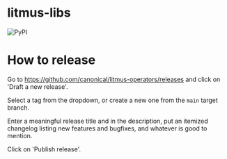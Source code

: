 # litmus-libs
![PyPI](https://img.shields.io/pypi/v/litmus-libs)


# How to release
 
Go to https://github.com/canonical/litmus-operators/releases and click on 'Draft a new release'.

Select a tag from the dropdown, or create a new one from the `main` target branch.

Enter a meaningful release title and in the description, put an itemized changelog listing new features and bugfixes, and whatever is good to mention.

Click on 'Publish release'.